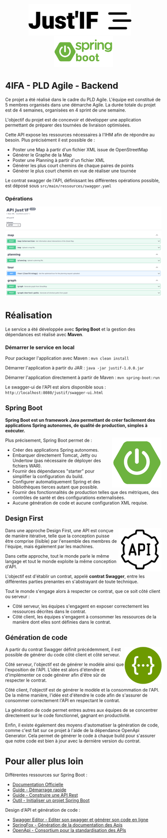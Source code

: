 <div align="center">
        <img src="assets/Logo.png" height="100px"/>    
    &nbsp; &nbsp; &nbsp;
    <a href="https://spring.io/projects/spring-boot">
        <img src="assets/Spring_Boot_Logo.png" height="100px"/>
    </a>
</div>

# 4IFA - PLD Agile - Backend

Ce projet a été réalisé dans le cadre du PLD Agile. L'équipe est constitué de 5 membres organisés dans une démarche Agile. La durée totale du projet est de 4 semaines, organisées en 4 sprint de une semaine.

L'objectif du projet est de concevoir et développer une application permettant de préparer des tournées de livraison optimisées.

Cette API expose les ressources nécessaires à l'IHM afin de répondre au besoin. Plus précisément il est possible de :
- Poster une Map à partir d'un fichier XML issue de OpenStreetMap
- Générer le Graphe de la Map
- Poster une Planning à partir d'un fichier XML
- Générer les plus court chemins de chaque paires de points
- Générer le plus court chemin en vue de réaliser une tournée

Le contrat swagger de l'API, définissant les différentes opérations possible, est déposé sous `src/main/ressources/swagger.yaml`

### Opérations

<div align="center">
    <img src="assets/Swagger.png" width="850px"/>
</div>

# Réalisation

Le service a été développée avec **Spring Boot** et la gestion des dépendances est réalisé avec **Maven**.

### Démarrer le service en local

Pour packager l'application avec Maven : `mvn clean install`

Démarrer l'application à partir du JAR : `java -jar justif-1.0.0.jar`

Démarrer l'application directement à partir de Maven : `mvn spring-boot:run`

Le swagger-ui de l'API est alors disponible sous : `http://localhost:8080/justif/swagger-ui.html`

## Spring Boot

**Spring Boot est un framework Java permettant de créer facilement des applications Spring autonomes, de qualité de production, simples à exécuter.**

<a href="https://spring.io/projects/spring-boot">
    <img src="assets/Spring_Boot_Small.png" align="right" height="160px">
</a>

Plus précisement,  Spring Boot permet de :
- Créer des applications Spring autonomes.
- Embarquer directement Tomcat, Jetty ou Undertow (pas nécessaire de déployer des fichiers WAR).
- Fournir des dépendances "starter" pour simplifier la configuration du build.
- Configurer automatiquement Spring et des bibliothèques tierces autant que possible.
- Fournir des fonctionnalités de production telles que des métriques, des contrôles de santé et des configurations externalisées.
- Aucune génération de code et aucune configuration XML requise.

## Design First 

<img src="assets/API_Design.png" align="right" height="140px">

Dans une approche Design First, une API est conçue de manière itérative, telle que la conception puisse être comprise (lisible) par l'ensemble des membres de l'équipe, mais également par les machines. 

Dans cette approche, tout le monde parle le même langage et tout le monde exploite la même conception d'API.

L'objectif est d'établir un contrat, appelé **contrat Swagger**, entre les différentes parties prenantes en s'abstrayant de toute technique.

Tout le monde s'engage alors à respecter ce contrat, que ce soit côté client ou serveur :
- Côté serveur, les équipes s'engagent en exposer correctement les ressources décrites dans le contrat.
- Côté client, les équipes s'engagent à consommer les ressources de la manière dont elles sont définies dans le contrat.

## Génération de code

<img src="assets/Swagger_Logo.png" align="right" height="120px">

A partir du contrat Swagger définit précédemment, il est possible de générer du code côté client et côté serveur.

Côté serveur, l'objectif est de générer le modèle ainsi que l'exposition de l'API. 
L'idée est alors d'étendre et d'implémenter ce code générer afin d'être sûr de respecter le contrat. 

Côté client, l'objectif est de générer le modèle et la consommation de l'API.
De la même manière, l'idée est d'étendre le code afin de s'assurer de consommer correctement l'API en respectant le contrat.

La génération de code permet entres autres aux équipes de se concentrer directement sur le code fonctionnel, gagnant en productivité. 

Enfin, il existe également des moyens d'automatiser la génération de code, comme c'est fait sur ce projet à l'aide de la dépendance OpenApi Generator.
Cela permet de générer le code à chaque build pour s'assurer que notre code est bien à jour avec la dernière version du contrat.

# Pour aller plus loin

Différentes ressources sur Spring Boot :
- [Documentation Officielle](https://spring.io/projects/spring-boot)
- [Guide - Démarrage rapide](https://spring.io/quickstart)
- [Guide - Construire une API Rest](https://spring.io/guides/gs/rest-service/)
- [Outil - Initialiser un projet Spring Boot](https://start.spring.io/)

Design d'API et génération de code :
- [Swagger Editor - Editer son swagger et générer son code en ligne](https://swagger.io/)
- [SpringFox - Génération de la documentation des Apis](https://springfox.github.io/springfox/)
- [OpenApi - Consortium pour la standardisation des APIs](https://www.openapis.org/)
